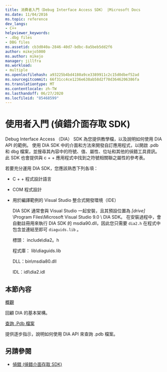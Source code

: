```yaml
---
title: 消費者入門（Debug Interface Access SDK） |Microsoft Docs
ms.date: 11/04/2016
ms.topic: reference
dev_langs:
- C++
helpviewer_keywords:
- .dbg files
- DBG files
ms.assetid: cb3d040a-2846-40d7-bdbc-8a5beb5dd2f6
author: mikejo5000
ms.author: mikejo
manager: jillfra
ms.workload:
- multiple
ms.openlocfilehash: a93225b4bd4180a9ce3389911c2c15d0dbef52ad
ms.sourcegitcommit: 66f31cc4ce1236e638ab58d2f70d3646206386fa
ms.translationtype: MT
ms.contentlocale: zh-TW
ms.lasthandoff: 06/27/2020
ms.locfileid: "85468599"
---
```

# <a name="getting-started-debug-interface-access-sdk"></a>使用者入門 (偵錯介面存取 SDK)
Debug Interface Access （DIA） SDK 為您提供教學檔，以及說明如何使用 DIA API 的範例。 使用 DIA SDK 中的介面和方法來開發自訂應用程式，以開啟 .pdb 和 dbg 檔案，並搜尋其內容中的符號、值、屬性、位址和其他的偵錯工具資訊。 此 SDK 也會提供與 c + + 應用程式中找到之符號相關聯之屬性的參考表。

 若要充分運用 DIA SDK，您應該熟悉下列各項：

- C + + 程式設計語言

- COM 程式設計

- 用於編譯範例的 Visual Studio 整合式開發環境（IDE）

  DIA SDK 通常會與 Visual Studio 一起安裝，且其預設位置為 *[drive]* \Program Files\Microsoft Visual Studio 9.0 \ DIA SDK。 在安裝過程中，會自動註冊用來執行 DIA SDK 的 msdia90.dll，因此您只需要 `dia2.h` 在程式中包含並連結至即可 `diaguids.lib` 。

  標頭： include\dia2。h

  程式庫： lib\diaguids.lib

  DLL：bin\msdia80.dll

  IDL：idl\dia2.idl

## <a name="in-this-section"></a>本節內容

[概觀](../../debugger/debug-interface-access/overview-debug-interface-access-sdk.md)

回顧 DIA 的基本架構。

[查詢 .Pdb 檔案](../../debugger/debug-interface-access/querying-the-dot-pdb-file.md)

提供逐步指示，說明如何使用 DIA API 來查詢 .pdb 檔案。

## <a name="see-also"></a>另請參閱

- [偵錯 (偵錯介面存取 SDK)](../../debugger/debug-interface-access/debug-interface-access-sdk.md)